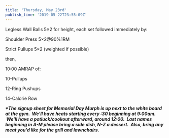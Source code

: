 ```yaml
---
title: 'Thursday, May 23rd'
publish_time: '2019-05-22T23:55:09Z'
---
```


Legless Wall Balls 5×2 for height, each set followed immediately by:

Shoulder Press 5×2\@90%1RM

Strict Pullups 5×2 (weighted if possible)

then,

10:00 AMRAP of:

10-Pullups

12-Ring Pushups

14-Calorie Row

***\*The signup sheet for Memorial Day Murph is up next to the white
board at the gym.  We'll have heats starting every :30 beginning at
9:00am.  We'll have a potluck/cookout afterward, around 12:00.  Last
names beginning in A-M please bring a side dish, N-Z a dessert.  Also,
bring any meat you'd like for the grill and lawnchairs.***
